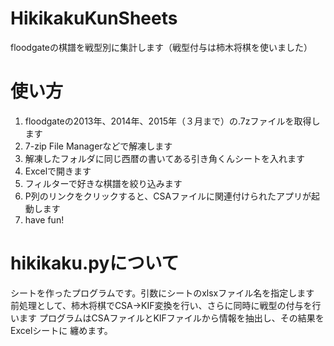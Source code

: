 # HikikakuKunSheets
floodgateの棋譜を戦型別に集計します（戦型付与は柿木将棋を使いました）

# 使い方

1. floodgateの2013年、2014年、2015年（３月まで）の.7zファイルを取得します
2. 7-zip File Managerなどで解凍します
3. 解凍したフォルダに同じ西暦の書いてある引き角くんシートを入れます
4. Excelで開きます
5. フィルターで好きな棋譜を絞り込みます
6. P列のリンクをクリックすると、CSAファイルに関連付けられたアプリが起動します
7. have fun!

# hikikaku.pyについて

シートを作ったプログラムです。引数にシートのxlsxファイル名を指定します
前処理として、柿木将棋でCSA->KIF変換を行い、さらに同時に戦型の付与を行います
プログラムはCSAファイルとKIFファイルから情報を抽出し、その結果をExcelシートに
纏めます。


